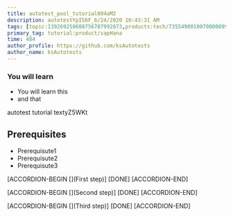```yaml
---
title: autotest_pool_tutorial004aM2
description: autotestYpI56F_6/24/2020 10:43:31 AM
tags: [topic:139269250608756787992873,products:tech/73554900100700000996,tutorial:experience/advanced]
primary_tag: tutorial:product/sapHana
time: 484
author_profile: https://github.com/ksAutotests
author_name: ksAutotests
---
```

### You will learn
- You will learn this
- and that

autotest tutorial textyZ5WKt

## Prerequisites
- Prerequisute1
- Prerequisute2
- Prerequisute3

[ACCORDION-BEGIN [](First step)]
[DONE]
[ACCORDION-END]

[ACCORDION-BEGIN [](Second step)]
[DONE]
[ACCORDION-END]

[ACCORDION-BEGIN [](Third step)]
[DONE]
[ACCORDION-END]


